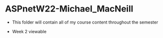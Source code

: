 # ASPnetW22-Michael_MacNeill
 
* This folder will contain all of my course content throughout the semester

* Week 2 viewable